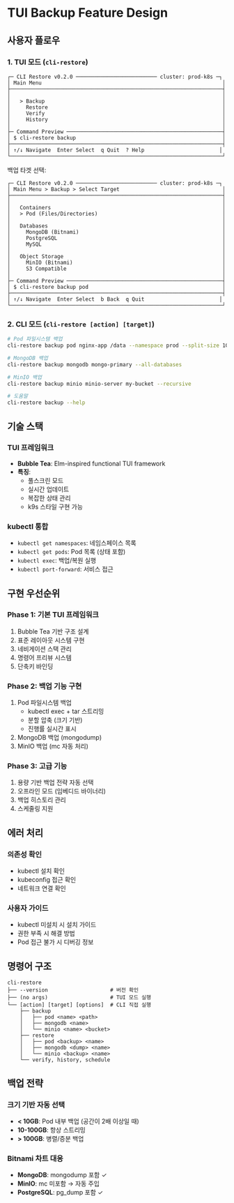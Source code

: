 # TUI Backup Feature Design

## 사용자 플로우

### 1. TUI 모드 (`cli-restore`)
```
┌─ CLI Restore v0.2.0 ────────────────────────── cluster: prod-k8s ─┐
│ Main Menu                                                          │
├────────────────────────────────────────────────────────────────────┤
│                                                                    │
│   > Backup                                                         │
│     Restore                                                        │
│     Verify                                                         │
│     History                                                        │
│                                                                    │
├─ Command Preview ──────────────────────────────────────────────────┤
│ $ cli-restore backup                                               │
├────────────────────────────────────────────────────────────────────┤
│ ↑/↓ Navigate  Enter Select  q Quit  ? Help                        │
└────────────────────────────────────────────────────────────────────┘
```

백업 타겟 선택:
```
┌─ CLI Restore v0.2.0 ────────────────────────── cluster: prod-k8s ─┐
│ Main Menu > Backup > Select Target                                 │
├────────────────────────────────────────────────────────────────────┤
│                                                                    │
│   Containers                                                       │
│   > Pod (Files/Directories)                                        │
│                                                                    │
│   Databases                                                        │
│     MongoDB (Bitnami)                                              │
│     PostgreSQL                                                     │
│     MySQL                                                          │
│                                                                    │
│   Object Storage                                                   │
│     MinIO (Bitnami)                                                │
│     S3 Compatible                                                  │
│                                                                    │
├─ Command Preview ──────────────────────────────────────────────────┤
│ $ cli-restore backup pod                                           │
├────────────────────────────────────────────────────────────────────┤
│ ↑/↓ Navigate  Enter Select  b Back  q Quit                        │
└────────────────────────────────────────────────────────────────────┘
```

### 2. CLI 모드 (`cli-restore [action] [target]`)
```bash
# Pod 파일시스템 백업
cli-restore backup pod nginx-app /data --namespace prod --split-size 1G

# MongoDB 백업
cli-restore backup mongodb mongo-primary --all-databases

# MinIO 백업
cli-restore backup minio minio-server my-bucket --recursive

# 도움말
cli-restore backup --help
```

## 기술 스택

### TUI 프레임워크
- **Bubble Tea**: Elm-inspired functional TUI framework
- **특징**: 
  * 풀스크린 모드
  * 실시간 업데이트
  * 복잡한 상태 관리
  * k9s 스타일 구현 가능

### kubectl 통합
- `kubectl get namespaces`: 네임스페이스 목록
- `kubectl get pods`: Pod 목록 (상태 포함)
- `kubectl exec`: 백업/복원 실행
- `kubectl port-forward`: 서비스 접근

## 구현 우선순위

### Phase 1: 기본 TUI 프레임워크
1. Bubble Tea 기반 구조 설계
2. 표준 레이아웃 시스템 구현
3. 네비게이션 스택 관리
4. 명령어 프리뷰 시스템
5. 단축키 바인딩

### Phase 2: 백업 기능 구현
1. Pod 파일시스템 백업
   - kubectl exec + tar 스트리밍
   - 분할 압축 (크기 기반)
   - 진행률 실시간 표시
2. MongoDB 백업 (mongodump)
3. MinIO 백업 (mc 자동 처리)

### Phase 3: 고급 기능
1. 용량 기반 백업 전략 자동 선택
2. 오프라인 모드 (임베디드 바이너리)
3. 백업 히스토리 관리
4. 스케줄링 지원

## 에러 처리

### 의존성 확인
- kubectl 설치 확인
- kubeconfig 접근 확인
- 네트워크 연결 확인

### 사용자 가이드
- kubectl 미설치 시 설치 가이드
- 권한 부족 시 해결 방법
- Pod 접근 불가 시 디버깅 정보

## 명령어 구조

```
cli-restore
├── --version                    # 버전 확인
├── (no args)                    # TUI 모드 실행
└── [action] [target] [options]  # CLI 직접 실행
    ├── backup
    │   ├── pod <name> <path>
    │   ├── mongodb <name>
    │   └── minio <name> <bucket>
    ├── restore
    │   ├── pod <backup> <name>
    │   ├── mongodb <dump> <name>
    │   └── minio <backup> <name>
    └── verify, history, schedule
```

## 백업 전략

### 크기 기반 자동 선택
- **< 10GB**: Pod 내부 백업 (공간이 2배 이상일 때)
- **10-100GB**: 항상 스트리밍
- **> 100GB**: 병렬/증분 백업

### Bitnami 차트 대응
- **MongoDB**: mongodump 포함 ✓
- **MinIO**: mc 미포함 → 자동 주입
- **PostgreSQL**: pg_dump 포함 ✓